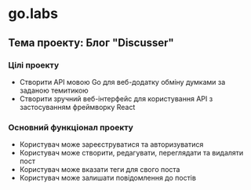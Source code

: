 # go.labs

## Тема проекту: Блог "Discusser"
### Цілі проекту
- Створити АРІ мовою Go для веб-додатку обміну думками за заданою темитикою 
- Створити зручний веб-інтерфейс для користування АРІ з застосуванням фреймворку React
### Основний функціонал проекту
- Користувач може зареєструватися та авторизуватися
- Користувач може створити, редагувати, переглядати та видаляти пост 
- Користувач може вказати теги для свого поста
- Користувач може залишати повідомлення до постів
